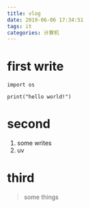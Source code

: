 ```yaml
---
title: vlog
date: 2019-06-06 17:34:51
tags: it
categories: 计算机
---
```


# first write

```
import os

print("hello world!")
```

# second  
1. some writes  
2. uv

# third  

> some things
